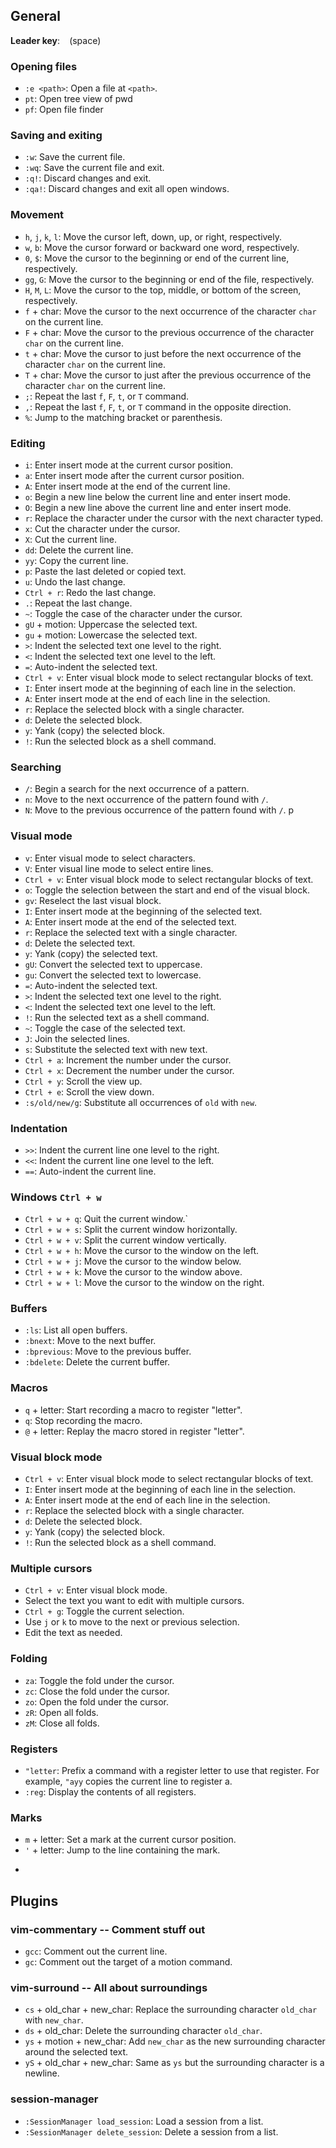 ## General

**Leader key**: ` ` (space)

### Opening files

- `:e <path>`: Open a file at `<path>`.
- `pt`: Open tree view of pwd
- `pf`: Open file finder

### Saving and exiting

- `:w`: Save the current file.
- `:wq`: Save the current file and exit.
- `:q!`: Discard changes and exit.
- `:qa!`: Discard changes and exit all open windows.

### Movement

- `h`, `j`, `k`, `l`: Move the cursor left, down, up, or right, respectively.
- `w`, `b`: Move the cursor forward or backward one word, respectively.
- `0`, `$`: Move the cursor to the beginning or end of the current line, respectively.
- `gg`, `G`: Move the cursor to the beginning or end of the file, respectively.
- `H`, `M`, `L`: Move the cursor to the top, middle, or bottom of the screen, respectively.
- `f` + char: Move the cursor to the next occurrence of the character `char` on the current line.
- `F` + char: Move the cursor to the previous occurrence of the character `char` on the current line.
- `t` + char: Move the cursor to just before the next occurrence of the character `char` on the current line.
- `T` + char: Move the cursor to just after the previous occurrence of the character `char` on the current line.
- `;`: Repeat the last `f`, `F`, `t`, or `T` command.
- `,`: Repeat the last `f`, `F`, `t`, or `T` command in the opposite direction.
- `%`: Jump to the matching bracket or parenthesis.

### Editing

- `i`: Enter insert mode at the current cursor position.
- `a`: Enter insert mode after the current cursor position.
- `A`: Enter insert mode at the end of the current line.
- `o`: Begin a new line below the current line and enter insert mode.
- `O`: Begin a new line above the current line and enter insert mode.
- `r`: Replace the character under the cursor with the next character typed.
- `x`: Cut the character under the cursor.
- `X`: Cut the current line.
- `dd`: Delete the current line.
- `yy`: Copy the current line.
- `p`: Paste the last deleted or copied text.
- `u`: Undo the last change.
- `Ctrl + r`: Redo the last change.
- `.`: Repeat the last change.
- `~`: Toggle the case of the character under the cursor.
- `gU` + motion: Uppercase the selected text.
- `gu` + motion: Lowercase the selected text.
- `>`: Indent the selected text one level to the right.
- `<`: Indent the selected text one level to the left.
- `=`: Auto-indent the selected text.
- `Ctrl + v`: Enter visual block mode to select rectangular blocks of text.
- `I`: Enter insert mode at the beginning of each line in the selection.
- `A`: Enter insert mode at the end of each line in the selection.
- `r`: Replace the selected block with a single character.
- `d`: Delete the selected block.
- `y`: Yank (copy) the selected block.
- `!`: Run the selected block as a shell command.

### Searching

- `/`: Begin a search for the next occurrence of a pattern.
- `n`: Move to the next occurrence of the pattern found with `/`.
- `N`: Move to the previous occurrence of the pattern found with `/`. p

### Visual mode

- `v`: Enter visual mode to select characters.
- `V`: Enter visual line mode to select entire lines.
- `Ctrl + v`: Enter visual block mode to select rectangular blocks of text.
- `o`: Toggle the selection between the start and end of the visual block.
- `gv`: Reselect the last visual block.
- `I`: Enter insert mode at the beginning of the selected text.
- `A`: Enter insert mode at the end of the selected text.
- `r`: Replace the selected text with a single character.
- `d`: Delete the selected text.
- `y`: Yank (copy) the selected text.
- `gU`: Convert the selected text to uppercase.
- `gu`: Convert the selected text to lowercase.
- `=`: Auto-indent the selected text.
- `>`: Indent the selected text one level to the right.
- `<`: Indent the selected text one level to the left.
- `!`: Run the selected text as a shell command.
- `~`: Toggle the case of the selected text.
- `J`: Join the selected lines.
- `s`: Substitute the selected text with new text.
- `Ctrl + a`: Increment the number under the cursor.
- `Ctrl + x`: Decrement the number under the cursor.
- `Ctrl + y`: Scroll the view up.
- `Ctrl + e`: Scroll the view down.
- `:s/old/new/g`: Substitute all occurrences of `old` with `new`.

### Indentation

- `>>`: Indent the current line one level to the right.
- `<<`: Indent the current line one level to the left.
- `==`: Auto-indent the current line.

### Windows `Ctrl + w`

- `Ctrl + w + q`: Quit the current window.`
- `Ctrl + w + s`: Split the current window horizontally.
- `Ctrl + w + v`: Split the current window vertically.
- `Ctrl + w + h`: Move the cursor to the window on the left.
- `Ctrl + w + j`: Move the cursor to the window below.
- `Ctrl + w + k`: Move the cursor to the window above.
- `Ctrl + w + l`: Move the cursor to the window on the right.


### Buffers

- `:ls`: List all open buffers.
- `:bnext`: Move to the next buffer.
- `:bprevious`: Move to the previous buffer.
- `:bdelete`: Delete the current buffer.

### Macros

- `q` + letter: Start recording a macro to register "letter".
- `q`: Stop recording the macro.
- `@` + letter: Replay the macro stored in register "letter".

### Visual block mode

- `Ctrl + v`: Enter visual block mode to select rectangular blocks of text.
- `I`: Enter insert mode at the beginning of each line in the selection.
- `A`: Enter insert mode at the end of each line in the selection.
- `r`: Replace the selected block with a single character.
- `d`: Delete the selected block.
- `y`: Yank (copy) the selected block.
- `!`: Run the selected block as a shell command.

### Multiple cursors

- `Ctrl + v`: Enter visual block mode.
- Select the text you want to edit with multiple cursors.
- `Ctrl + g`: Toggle the current selection.
- Use `j` or `k` to move to the next or previous selection.
- Edit the text as needed.

### Folding

- `za`: Toggle the fold under the cursor.
- `zc`: Close the fold under the cursor.
- `zo`: Open the fold under the cursor.
- `zR`: Open all folds.
- `zM`: Close all folds.

### Registers

- `"letter`: Prefix a command with a register letter to use that register. For example, `"ayy` copies the current line to register a.
- `:reg`: Display the contents of all registers.

### Marks

- `m` + letter: Set a mark at the current cursor position.
- `'` + letter: Jump to the line containing the mark.
- ```` + letter: Jump to the exact cursor position of the mark.

## Plugins

### vim-commentary -- Comment stuff out
- `gcc`: Comment out the current line.
- `gc`: Comment out the target of a motion command.

### vim-surround -- All about surroundings

- `cs` + old_char + new_char: Replace the surrounding character `old_char` with `new_char`.
- `ds` + old_char: Delete the surrounding character `old_char`.
- `ys` + motion + new_char: Add `new_char` as the new surrounding character around the selected text.
- `yS` + old_char + new_char: Same as `ys` but the surrounding character is a newline.

### session-manager

- `:SessionManager load_session`: Load a session from a list.
- `:SessionManager delete_session`: Delete a session from a list.


